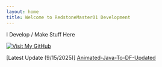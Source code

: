 ```yaml
---
layout: home
title: Welcome to RedstoneMaster01 Development
---
```


I Develop / Make Stuff Here







[![Visit My GitHub](https://img.shields.io/badge/GitHub-RedstoneMaster011-black?style=for-the-badge&logo=github)](https://github.com/RedstoneMaster011)













[Latest Update (9/15/2025)] [Animated-Java-To-DF-Updated](https://github.com/RedstoneMaster011/animated-java-to-df-updated)

